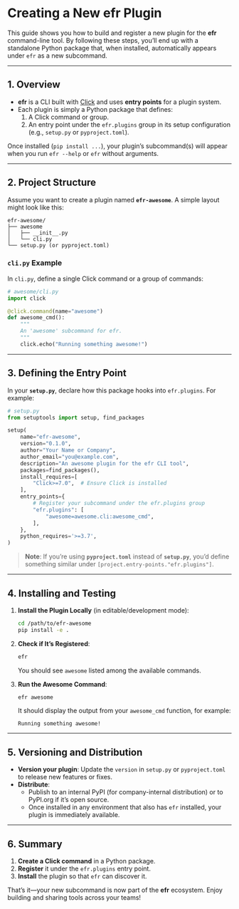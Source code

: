 # Creating a New **efr** Plugin

This guide shows you how to build and register a new plugin for the **efr** command-line tool. By following these steps, you’ll end up with a standalone Python package that, when installed, automatically appears under `efr` as a new subcommand.

---

## 1. Overview

- **efr** is a CLI built with [Click](https://click.palletsprojects.com) and uses **entry points** for a plugin system.
- Each plugin is simply a Python package that defines:
  1. A Click command or group.
  2. An entry point under the `efr.plugins` group in its setup configuration (e.g., `setup.py` or `pyproject.toml`).

Once installed (`pip install ...`), your plugin’s subcommand(s) will appear when you run `efr --help` or `efr` without arguments.

---

## 2. Project Structure

Assume you want to create a plugin named **`efr-awesome`**. A simple layout might look like this:

```
efr-awesome/
├── awesome
│   ├── __init__.py
│   └── cli.py
└── setup.py (or pyproject.toml)
```

### `cli.py` Example

In `cli.py`, define a single Click command or a group of commands:

```python
# awesome/cli.py
import click

@click.command(name="awesome")
def awesome_cmd():
    """
    An 'awesome' subcommand for efr.
    """
    click.echo("Running something awesome!")
```

---

## 3. Defining the Entry Point

In your **`setup.py`**, declare how this package hooks into `efr.plugins`. For example:

```python
# setup.py
from setuptools import setup, find_packages

setup(
    name="efr-awesome",
    version="0.1.0",
    author="Your Name or Company",
    author_email="you@example.com",
    description="An awesome plugin for the efr CLI tool",
    packages=find_packages(),
    install_requires=[
        "Click>=7.0",  # Ensure Click is installed
    ],
    entry_points={
        # Register your subcommand under the efr.plugins group
        "efr.plugins": [
            "awesome=awesome.cli:awesome_cmd",
        ],
    },
    python_requires='>=3.7',
)
```

> **Note**: If you’re using **`pyproject.toml`** instead of **`setup.py`**, you’d define something similar under `[project.entry-points."efr.plugins"]`.

---

## 4. Installing and Testing

1. **Install the Plugin Locally** (in editable/development mode):
   ```bash
   cd /path/to/efr-awesome
   pip install -e .
   ```
2. **Check if It’s Registered**:
   ```bash
   efr
   ```
   You should see `awesome` listed among the available commands.

3. **Run the Awesome Command**:
   ```bash
   efr awesome
   ```
   It should display the output from your `awesome_cmd` function, for example:
   ```
   Running something awesome!
   ```

---

## 5. Versioning and Distribution

- **Version your plugin**: Update the `version` in `setup.py` or `pyproject.toml` to release new features or fixes.
- **Distribute**:
  - Publish to an internal PyPI (for company-internal distribution) or to PyPI.org if it’s open source.
  - Once installed in any environment that also has `efr` installed, your plugin is immediately available.

---

## 6. Summary

1. **Create a Click command** in a Python package.
2. **Register** it under the `efr.plugins` entry point.
3. **Install** the plugin so that `efr` can discover it.

That’s it—your new subcommand is now part of the **efr** ecosystem. Enjoy building and sharing tools across your teams!
```